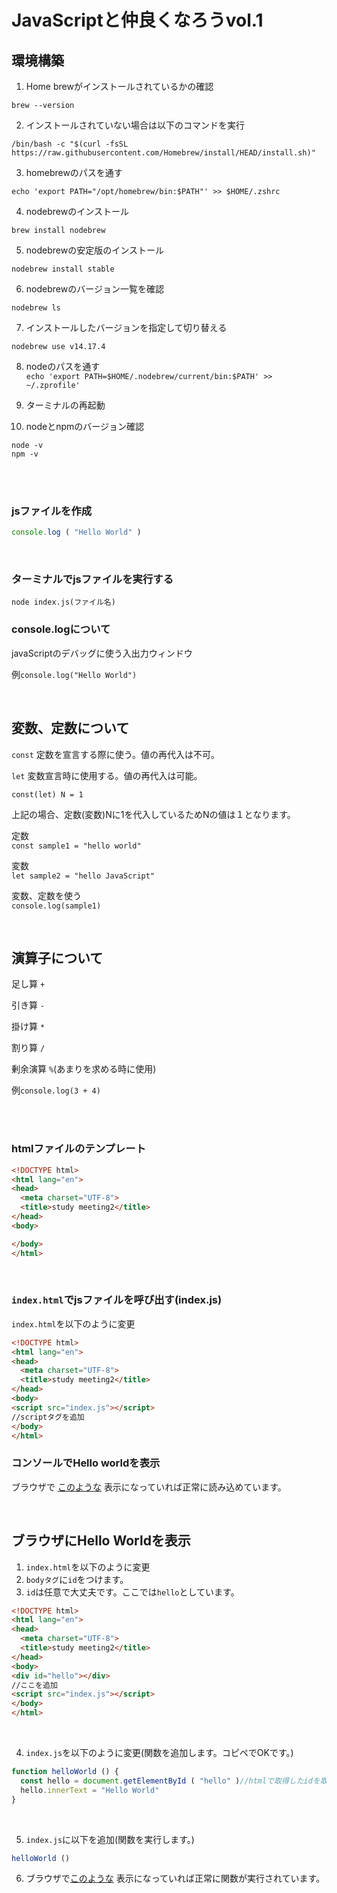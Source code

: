 # JavaScriptと仲良くなろうvol.1

## 環境構築

1. Home brewがインストールされているかの確認

`brew --version`

2. インストールされていない場合は以下のコマンドを実行

`/bin/bash -c "$(curl -fsSL https://raw.githubusercontent.com/Homebrew/install/HEAD/install.sh)"`

3. homebrewのパスを通す  

`echo 'export PATH="/opt/homebrew/bin:$PATH"' >> $HOME/.zshrc`

4. nodebrewのインストール

`brew install nodebrew`

5. nodebrewの安定版のインストール

`nodebrew install stable`

6. nodebrewのバージョン一覧を確認

`nodebrew ls`

7. インストールしたバージョンを指定して切り替える

`nodebrew use v14.17.4`

8. nodeのパスを通す  
   `echo 'export PATH=$HOME/.nodebrew/current/bin:$PATH' >> ~/.zprofile'`

9. ターミナルの再起動


10. nodeとnpmのバージョン確認

`node -v`  
`npm -v`

<br/>
<br/>

### jsファイルを作成

```javascript
console.log ( "Hello World" )
```

<br/>

### ターミナルでjsファイルを実行する

```ターミナル
node index.js(ファイル名)
```

### console.logについて

javaScriptのデバッグに使う入出力ウィンドウ

例`console.log("Hello World")`

<br/>

## 変数、定数について

`const` 定数を宣言する際に使う。値の再代入は不可。

`let` 変数宣言時に使用する。値の再代入は可能。

`const(let) N = 1`

上記の場合、定数(変数)Nに1を代入しているためNの値は１となります。

定数  
`const sample1 = "hello world"`

変数  
`let sample2 = "hello JavaScript"`

変数、定数を使う  
`console.log(sample1)`

<br/>

## 演算子について

足し算 `+`

引き算 `-`

掛け算 `*`

割り算 `/`

剰余演算 `%`(あまりを求める時に使用)

例`console.log(3 + 4)`

<br/>
<br/>

### htmlファイルのテンプレート

```html
<!DOCTYPE html>
<html lang="en">
<head>
  <meta charset="UTF-8">
  <title>study meeting2</title>
</head>
<body>

</body>
</html>
```

<br/>

### `index.html`でjsファイルを呼び出す(index.js)

`index.html`を以下のように変更

```html
<!DOCTYPE html>
<html lang="en">
<head>
  <meta charset="UTF-8">
  <title>study meeting2</title>
</head>
<body>
<script src="index.js"></script>
//scriptタグを追加
</body>
</html>
```

### コンソールでHello worldを表示

ブラウザで [このような](https://i.gyazo.com/b75a365f6b4413d8cb1965930b0f7dd3.png) 表示になっていれば正常に読み込めています。

<br/>

## ブラウザにHello Worldを表示

1. `index.html`を以下のように変更
2. `bodyタグ`に`id`をつけます。
3. `id`は任意で大丈夫です。ここでは`hello`としています。

```html
<!DOCTYPE html>
<html lang="en">
<head>
  <meta charset="UTF-8">
  <title>study meeting2</title>
</head>
<body>
<div id="hello"></div>
//ここを追加
<script src="index.js"></script>
</body>
</html>
```

<br/>

4. `index.js`を以下のように変更(関数を追加します。コピペでOKです。)

```javascript
function helloWorld () {
  const hello = document.getElementById ( "hello" )//htmlで取得したidを取得
  hello.innerText = "Hello World"
}
```

<br/>

5. `index.js`に以下を追加(関数を実行します。)

```javascript
helloWorld ()
```

6. ブラウザで[このような](https://i.gyazo.com/35b4fc83de0ff111fa4369c8d297df1f.png) 表示になっていれば正常に関数が実行されています。
